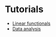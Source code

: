 # Tutorials


- [Linear functionals](tutorials/linear_estimation.html)
- [Data analysis](tutorials/data_analysis.html)
